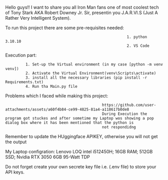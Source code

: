 Hello guys!! I want to share you all Iron Man fans one of most coolest tech of Tony Stark AKA Robert Downey Jr. Sir, presentin you J.A.R.VI.S (Just A Rather Very Intelligent System).





To run this project there are some pre-requisites needed: 





                                                          1. python 3.10.10
                                                          2. VS Code



Execution part:





             1. Set-up the Virtual environment (in my case [python -m venv venv])
             2. Activate the Virtual Environment(venv\Scripts\activate)
             3. install all the necessary libraries (pip install -r Requirements.txt)
             4. Run tha Main.py file







Problems which I faced while making this project:



                                               https://github.com/user-attachments/assets/a60f4b84-ce99-4825-81a4-a118617b0de8
                                               During Execution the program got stuckes and after sometime my Laptop wos showing a pop dialog box where it has been mentioned that the python is 
                                               not respondidng








Remember to update the HUggingface APIKEY, otherwise you will not get the output

My Laptop configration:
                                              Lenovo LOQ intel i512450H; 16GB RAM; 512GB SSD; Nvidia RTX 3050 6GB 95-Watt TDP







Do not forget create your own secrete key file i.e. (.env file) to store your API keys.




<!-- Uploading "JARVIS error.mp4"... -->
